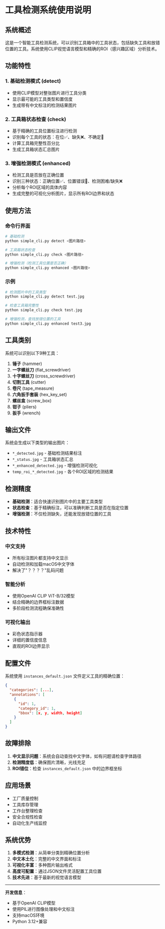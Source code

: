# 工具检测系统使用说明

## 系统概述

这是一个智能工具检测系统，可以识别工具箱中的工具状态，包括缺失工具和放错位置的工具。系统使用CLIP视觉语言模型和精确的ROI（感兴趣区域）分析技术。

## 功能特性

### 1. 基础检测模式 (detect)
- 使用CLIP模型对整张图片进行工具分类
- 显示最可能的工具类型和置信度
- 生成带有中文标注的检测结果图片

### 2. 工具箱状态检查 (check)
- 基于精确的工具位置标注进行检测
- 识别每个工具的状态：在位✅、缺失❌、不确定🤔
- 计算工具箱完整性百分比
- 生成工具箱状态汇总图片

### 3. 增强检测模式 (enhanced)
- 检测工具是否放在正确位置
- 识别三种状态：正确位置✅、位置错误🔄、检测困难/缺失❌
- 分析每个ROI区域的具体内容
- 生成完整的可视化分析图片，显示所有ROI边界和状态

## 使用方法

### 命令行界面

```bash
# 基础检测
python simple_cli.py detect <图片路径>

# 工具箱状态检查
python simple_cli.py check <图片路径>

# 增强检测（检测工具位置是否正确）
python simple_cli.py enhanced <图片路径>
```

### 示例

```bash
# 检测图片中的工具类型
python simple_cli.py detect test.jpg

# 检查工具箱完整性
python simple_cli.py check test.jpg

# 增强检测，查找放错位置的工具
python simple_cli.py enhanced test3.jpg
```

## 工具类别

系统可以识别以下9种工具：

1. **锤子** (hammer)
2. **一字螺丝刀** (flat_screwdriver)
3. **十字螺丝刀** (cross_screwdriver)
4. **切割工具** (cutter)
5. **卷尺** (tape_measure)
6. **六角扳手套装** (hex_key_set)
7. **螺丝盒** (screw_box)
8. **钳子** (pliers)
9. **扳手** (wrench)

## 输出文件

系统会生成以下类型的输出图片：

- `*_detected.jpg` - 基础检测结果标注
- `*_status.jpg` - 工具箱状态汇总
- `*_enhanced_detected.jpg` - 增强检测可视化
- `temp_roi_*_detected.jpg` - 各个ROI区域的检测结果

## 检测精度

- **基础检测**：适合快速识别图片中的主要工具类型
- **状态检查**：基于精确标注，可以准确判断工具是否在指定位置
- **增强检测**：不仅检测缺失，还能发现放错位置的工具

## 技术特性

### 中文支持
- 所有标注图片都支持中文显示
- 自动检测和加载macOS中文字体
- 解决了"？？？？"乱码问题

### 智能分析
- 使用OpenAI CLIP ViT-B/32模型
- 结合精确的边界框标注数据
- 多阶段检测流程确保准确性

### 可视化输出
- 彩色状态指示器
- 详细的置信度信息
- 直观的ROI边界显示

## 配置文件

系统使用 `instances_default.json` 文件定义工具的精确位置：

```json
{
  "categories": [...],
  "annotations": [
    {
      "id": 1,
      "category_id": 1,
      "bbox": [x, y, width, height]
    }
  ]
}
```

## 故障排除

1. **中文显示问题**：系统会自动查找中文字体，如有问题请检查字体路径
2. **检测精度低**：确保图片清晰，光线充足
3. **ROI错位**：检查 `instances_default.json` 中的边界框坐标

## 应用场景

- 工厂质量控制
- 工具库存管理
- 工作台整理检查
- 安全合规性检查
- 自动化生产线监控

## 系统优势

1. **多模式检测**：从简单分类到精确位置分析
2. **中文本土化**：完整的中文界面和标注
3. **可视化丰富**：多种图片输出格式
4. **高度可配置**：通过JSON文件灵活配置工具位置
5. **技术先进**：基于最新的视觉语言模型

---

**开发信息**：
- 基于OpenAI CLIP模型
- 使用PIL进行图像处理和中文标注
- 支持macOS环境
- Python 3.12+兼容